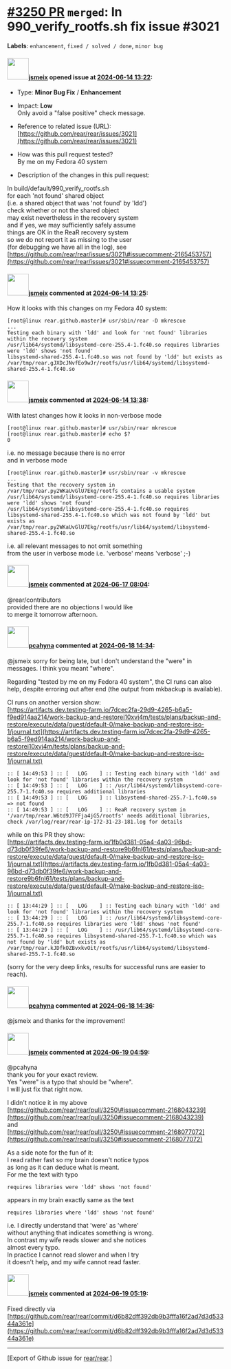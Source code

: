 [\#3250 PR](https://github.com/rear/rear/pull/3250) `merged`: In 990\_verify\_rootfs.sh fix issue \#3021
========================================================================================================

**Labels**: `enhancement`, `fixed / solved / done`, `minor bug`

#### <img src="https://avatars.githubusercontent.com/u/1788608?u=925fc54e2ce01551392622446ece427f51e2f0ce&v=4" width="50">[jsmeix](https://github.com/jsmeix) opened issue at [2024-06-14 13:22](https://github.com/rear/rear/pull/3250):

-   Type: **Minor Bug Fix** / **Enhancement**

-   Impact: **Low**  
    Only avoid a "false positive" check message.

-   Reference to related issue (URL):  
    [https://github.com/rear/rear/issues/3021](https://github.com/rear/rear/issues/3021)

-   How was this pull request tested?  
    By me on my Fedora 40 system

-   Description of the changes in this pull request:

In build/default/990\_verify\_rootfs.sh  
for each 'not found' shared object  
(i.e. a shared object that was 'not found' by 'ldd')  
check whether or not the shared object  
may exist nevertheless in the recovery system  
and if yes, we may sufficiently safely assume  
things are OK in the ReaR recovery system  
so we do not report it as missing to the user  
(for debugging we have all in the log), see  
[https://github.com/rear/rear/issues/3021\#issuecomment-2165453757](https://github.com/rear/rear/issues/3021#issuecomment-2165453757)

#### <img src="https://avatars.githubusercontent.com/u/1788608?u=925fc54e2ce01551392622446ece427f51e2f0ce&v=4" width="50">[jsmeix](https://github.com/jsmeix) commented at [2024-06-14 13:25](https://github.com/rear/rear/pull/3250#issuecomment-2168043239):

How it looks with this changes on my Fedora 40 system:

    [root@linux rear.github.master]# usr/sbin/rear -D mkrescue
    ...
    Testing each binary with 'ldd' and look for 'not found' libraries within the recovery system
    /usr/lib64/systemd/libsystemd-core-255.4-1.fc40.so requires libraries were 'ldd' shows 'not found'
    libsystemd-shared-255.4-1.fc40.so was not found by 'ldd' but exists as /var/tmp/rear.gJXDcJNvfEo9wJr/rootfs/usr/lib64/systemd/libsystemd-shared-255.4-1.fc40.so

#### <img src="https://avatars.githubusercontent.com/u/1788608?u=925fc54e2ce01551392622446ece427f51e2f0ce&v=4" width="50">[jsmeix](https://github.com/jsmeix) commented at [2024-06-14 13:38](https://github.com/rear/rear/pull/3250#issuecomment-2168077072):

With latest changes how it looks in non-verbose mode

    [root@linux rear.github.master]# usr/sbin/rear mkrescue
    [root@linux rear.github.master]# echo $?
    0

i.e. no message because there is no error  
and in verbose mode

    [root@linux rear.github.master]# usr/sbin/rear -v mkrescue
    ...
    Testing that the recovery system in /var/tmp/rear.py2WKaUvGlU7Ekg/rootfs contains a usable system
    /usr/lib64/systemd/libsystemd-core-255.4-1.fc40.so requires libraries were 'ldd' shows 'not found'
    /usr/lib64/systemd/libsystemd-core-255.4-1.fc40.so requires libsystemd-shared-255.4-1.fc40.so which was not found by 'ldd' but exists as /var/tmp/rear.py2WKaUvGlU7Ekg/rootfs/usr/lib64/systemd/libsystemd-shared-255.4-1.fc40.so

i.e. all relevant messages to not omit something  
from the user in verbose mode i.e. 'verbose' means 'verbose' ;-)

#### <img src="https://avatars.githubusercontent.com/u/1788608?u=925fc54e2ce01551392622446ece427f51e2f0ce&v=4" width="50">[jsmeix](https://github.com/jsmeix) commented at [2024-06-17 08:04](https://github.com/rear/rear/pull/3250#issuecomment-2172574221):

@rear/contributors  
provided there are no objections I would like  
to merge it tomorrow afternoon.

#### <img src="https://avatars.githubusercontent.com/u/26300485?u=9105d243bc9f7ade463a3e52e8dd13fa67837158&v=4" width="50">[pcahyna](https://github.com/pcahyna) commented at [2024-06-18 14:34](https://github.com/rear/rear/pull/3250#issuecomment-2176261486):

@jsmeix sorry for being late, but I don't understand the "were" in
messages. I think you meant "where".

Regarding "tested by me on my Fedora 40 system", the CI runs can also
help, despite erroring out after end (the output from mkbackup is
available).

CI runs on another version show:  
[https://artifacts.dev.testing-farm.io/7dcec2fa-29d9-4265-b6a5-f9ed914aa214/work-backup-and-restorei10xvj4m/tests/plans/backup-and-restore/execute/data/guest/default-0/make-backup-and-restore-iso-1/journal.txt](https://artifacts.dev.testing-farm.io/7dcec2fa-29d9-4265-b6a5-f9ed914aa214/work-backup-and-restorei10xvj4m/tests/plans/backup-and-restore/execute/data/guest/default-0/make-backup-and-restore-iso-1/journal.txt)

    :: [ 14:49:53 ] :: [   LOG    ] :: Testing each binary with 'ldd' and look for 'not found' libraries within the recovery system
    :: [ 14:49:53 ] :: [   LOG    ] :: /usr/lib64/systemd/libsystemd-core-255.7-1.fc40.so requires additional libraries
    :: [ 14:49:53 ] :: [   LOG    ] :: libsystemd-shared-255.7-1.fc40.so => not found
    :: [ 14:49:53 ] :: [   LOG    ] :: ReaR recovery system in '/var/tmp/rear.W6td9J7FFja4jG5/rootfs' needs additional libraries, check /var/log/rear/rear-ip-172-31-23-181.log for details

while on this PR they show:  
[https://artifacts.dev.testing-farm.io/1fb0d381-05a4-4a03-96bd-d73db0f39fe6/work-backup-and-restore9b6fnl61/tests/plans/backup-and-restore/execute/data/guest/default-0/make-backup-and-restore-iso-1/journal.txt](https://artifacts.dev.testing-farm.io/1fb0d381-05a4-4a03-96bd-d73db0f39fe6/work-backup-and-restore9b6fnl61/tests/plans/backup-and-restore/execute/data/guest/default-0/make-backup-and-restore-iso-1/journal.txt)

    :: [ 13:44:29 ] :: [   LOG    ] :: Testing each binary with 'ldd' and look for 'not found' libraries within the recovery system
    :: [ 13:44:29 ] :: [   LOG    ] :: /usr/lib64/systemd/libsystemd-core-255.7-1.fc40.so requires libraries were 'ldd' shows 'not found'
    :: [ 13:44:29 ] :: [   LOG    ] :: /usr/lib64/systemd/libsystemd-core-255.7-1.fc40.so requires libsystemd-shared-255.7-1.fc40.so which was not found by 'ldd' but exists as /var/tmp/rear.kJDfkOZBvxkvOit/rootfs/usr/lib64/systemd/libsystemd-shared-255.7-1.fc40.so

(sorry for the very deep links, results for successful runs are easier
to reach).

#### <img src="https://avatars.githubusercontent.com/u/26300485?u=9105d243bc9f7ade463a3e52e8dd13fa67837158&v=4" width="50">[pcahyna](https://github.com/pcahyna) commented at [2024-06-18 14:36](https://github.com/rear/rear/pull/3250#issuecomment-2176265254):

@jsmeix and thanks for the improvement!

#### <img src="https://avatars.githubusercontent.com/u/1788608?u=925fc54e2ce01551392622446ece427f51e2f0ce&v=4" width="50">[jsmeix](https://github.com/jsmeix) commented at [2024-06-19 04:59](https://github.com/rear/rear/pull/3250#issuecomment-2177746135):

@pcahyna  
thank you for your exact review.  
Yes "were" is a typo that should be "where".  
I will just fix that right now.

I didn't notice it in my above  
[https://github.com/rear/rear/pull/3250\#issuecomment-2168043239](https://github.com/rear/rear/pull/3250#issuecomment-2168043239)  
and  
[https://github.com/rear/rear/pull/3250\#issuecomment-2168077072](https://github.com/rear/rear/pull/3250#issuecomment-2168077072)

As a side note for the fun of it:  
I read rather fast so my brain doesn't notice typos  
as long as it can deduce what is meant.  
For me the text with typo

    requires libraries were 'ldd' shows 'not found'

appears in my brain exactly same as the text

    requires libraries where 'ldd' shows 'not found'

i.e. I directly understand that 'were' as 'where'  
without anything that indicates something is wrong.  
In contrast my wife reads slower and she notices  
almost every typo.  
In practice I cannot read slower and when I try  
it doesn't help, and my wife cannot read faster.

#### <img src="https://avatars.githubusercontent.com/u/1788608?u=925fc54e2ce01551392622446ece427f51e2f0ce&v=4" width="50">[jsmeix](https://github.com/jsmeix) commented at [2024-06-19 05:19](https://github.com/rear/rear/pull/3250#issuecomment-2177767171):

Fixed directly via  
[https://github.com/rear/rear/commit/d6b82dff392db9b3fffa16f2ad7d3d53344a361e](https://github.com/rear/rear/commit/d6b82dff392db9b3fffa16f2ad7d3d53344a361e)

------------------------------------------------------------------------

\[Export of Github issue for
[rear/rear](https://github.com/rear/rear).\]
